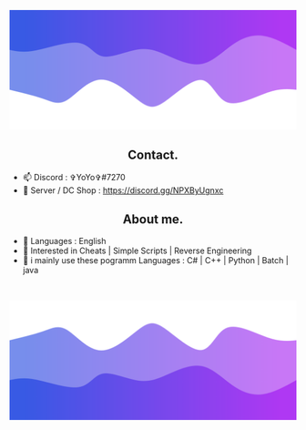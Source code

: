 ![Header](./header.png)


<h2 align="center">Contact.</h2>

- 📫 Discord  : ✞YoYo✞#7270
- 👋 Server / DC Shop   : https://discord.gg/NPXByUgnxc

<h2 align="center">About me.</h2>

- 🌱 Languages : English
- 👀 Interested in Cheats | Simple Scripts | Reverse Engineering
- 🌱 i mainly use these pogramm Languages : C# | C++ | Python | Batch | java 

<p href="Cosmic" align="center">
    <img alt="" src=https://lanyard.cnrad.dev/api/982622509859995668/>
</p>

<!---
DeepWOofer is a ✨ special ✨ repository because its `README.md` (this file) appears on your GitHub profile.
You can click the Preview link to take a look at your changes.
--->


 


![Footer](./footer.png)
